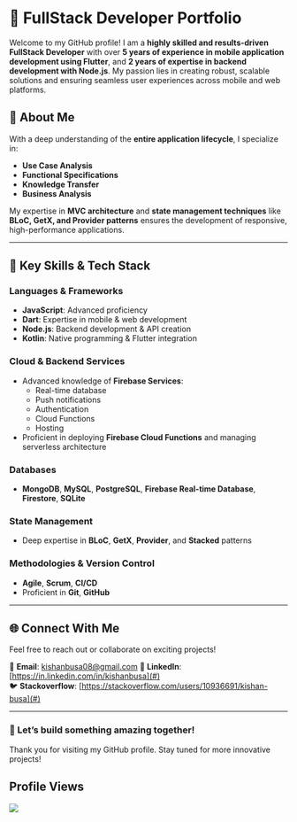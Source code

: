# 🚀 FullStack Developer Portfolio

Welcome to my GitHub profile! I am a **highly skilled and results-driven FullStack Developer** with over **5 years of experience in mobile application development using Flutter**, and **2 years of expertise in backend development with Node.js**. My passion lies in creating robust, scalable solutions and ensuring seamless user experiences across mobile and web platforms.

## 🌟 About Me
With a deep understanding of the **entire application lifecycle**, I specialize in:
- **Use Case Analysis**
- **Functional Specifications**
- **Knowledge Transfer**
- **Business Analysis**

My expertise in **MVC architecture** and **state management techniques** like **BLoC, GetX, and Provider patterns** ensures the development of responsive, high-performance applications.

---

## 🔧 Key Skills & Tech Stack

### **Languages & Frameworks**
- **JavaScript**: Advanced proficiency
- **Dart**: Expertise in mobile & web development
- **Node.js**: Backend development & API creation
- **Kotlin**: Native programming & Flutter integration

### **Cloud & Backend Services**
- Advanced knowledge of **Firebase Services**:
  - Real-time database
  - Push notifications
  - Authentication
  - Cloud Functions
  - Hosting
- Proficient in deploying **Firebase Cloud Functions** and managing serverless architecture

### **Databases**
- **MongoDB**, **MySQL**, **PostgreSQL**, **Firebase Real-time Database**, **Firestore**, **SQLite**

### **State Management**
- Deep expertise in **BLoC**, **GetX**, **Provider**, and **Stacked** patterns

### **Methodologies & Version Control**
- **Agile**, **Scrum**, **CI/CD**
- Proficient in **Git**, **GitHub**

---

## 🌐 Connect With Me

Feel free to reach out or collaborate on exciting projects!

📧 **Email**: kishanbusa08@gmail.com
🔗 **LinkedIn**: [https://in.linkedin.com/in/kishanbusa](#)  
🐦 **Stackoverflow**: [https://stackoverflow.com/users/10936691/kishan-busa](#)

---

### 🚀 Let’s build something amazing together!  
Thank you for visiting my GitHub profile. Stay tuned for more innovative projects!


## Profile Views

<img src="https://profile-counter.glitch.me/KishanBusa8/count.svg">

<br />
<!---
KishanBusa8/KishanBusa8 is a ✨ special ✨ repository because its `README.md` (this file) appears on your GitHub profile.
You can click the Preview link to take a look at your changes.
--->

